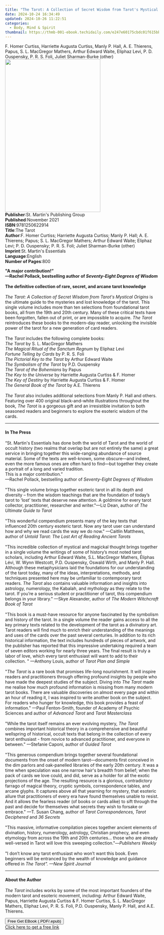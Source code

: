 ```yaml
---
title: "The Tarot: A Collection of Secret Wisdom from Tarot's Mystical Origins | Free Book"
date: 2024-10-24 16:34:49
updated: 2024-10-26 11:22:51
categories:
  - Body, Mind & Spirit
thumbnail: https://thmb-001-ebook.techidaily.com/e247e60175cbdc01f615bb11859f3a65724369e2c6bf5fdfedf365fa9e68eebc.jpg
---
```

<main id="book-container">
  <div class="flex flex-col">
    <div class="book-brief flex-1 py-6 px-4 sm:p-6 md:py-10 md:px-8">
      <!-- brief-->
      <div class="book-brief-main">
        F. Homer Curtiss, Harriette Augusta Curtiss, Manly P. Hall, A. E.
        Thierens, Papus, S. L. MacGregor Mathers, Arthur Edward Waite, Eliphaz
        Levi, P. D. Ouspensky, P. R. S. Foli, Juliet Sharman-Burke (other)
      </div>
    </div>
    <div
      class="book-meta-info flex-1 grid gap-4 col-start-1 col-end-3 row-start-1 sm:mb-6 sm:grid-cols-4 lg:gap-6 lg:col-start-2 lg:row-end-6 lg:row-span-6 lg:mb-0"
    >
      <div
        class="book-meta-info-left place-content-center mt-4 p-4 text-sm leading-6 col-start-2 col-span-2 dark:text-slate-400"
      >
        <img
          class="w-full h-500 object-cover rounded-lg sm:h-255 sm:col-span-2 lg:col-span-full"
          src="https://img-001-ebook.techidaily.com/0f194d507df86a3f42658d913a849507439c3582539c1cbb4f9f864d737a9108.jpg"
          alt=""
          width="312"
          height="500"
        />
      </div>
      <div
        class="book-meta-info-right mt-2 col-start-1 row-start-2 col-span-3 self-center"
      >
        <!-- meta data  -->
        <div class="flex flex-col px-4 md:px-8">
          <div class="flex-1">
            <strong>Publisher</strong>:<span class="px-2"
              >St. Martin&#39;s Publishing Group</span
            >
          </div>
          <div class="flex-1">
            <strong>Published</strong>:<span class="px-2">November 2021</span>
          </div>
          <div class="flex-1">
            <strong>ISBN</strong>:<span class="px-2">9781250622914</span>
          </div>
          <div class="flex-1">
            <strong>Title</strong>:<span class="px-2">The Tarot</span>
          </div>
          <div class="flex-1">
            <strong>Author</strong>:<span class="px-2"
              >F. Homer Curtiss; Harriette Augusta Curtiss; Manly P. Hall; A. E.
              Thierens; Papus; S. L. MacGregor Mathers; Arthur Edward Waite;
              Eliphaz Levi; P. D. Ouspensky; P. R. S. Foli; Juliet Sharman-Burke
              (other)</span
            >
          </div>
          <div class="flex-1">
            <strong>Imprint</strong>:<span class="px-2"
              >St. Martin&#39;s Essentials</span
            >
          </div>
          <div class="flex-1">
            <strong>Language</strong>:<span class="px-2">English</span>
          </div>
          <div class="flex-1">
            <strong>Number of Pages</strong>:<span class="px-2">800</span>
          </div>
        </div>
      </div>
    </div>
    <div class="book-description flex-1 py-6 px-4 sm:p-6 md:py-10 md:px-8">
      <div class="book-description-main">
        <div accordion-content="" id="description">
          <p>
            <b>"A major contribution!”</b><br /><b
              >—Rachel Pollack, bestselling author of
              <i>Seventy-Eight Degrees of Wisdom</i></b
            ><br /><b
              ><br />The definitive collection of rare, secret, and arcane tarot
              knowledge</b
            ><br /><br /><i
              >The Tarot: A Collection of Secret Wisdom from Tarot's Mystical
              Origins</i
            >
            is the ultimate guide to the mysteries and lost knowledge of the
            tarot. This single volume includes more than ten selections from
            foundational tarot books, all from the 19th and 20th century. Many
            of these critical texts have been forgotten, fallen out of print, or
            are impossible to acquire. <i>The Tarot</i> reintroduces these books
            to the modern-day reader, unlocking the invisible power of the tarot
            for a new generation of card readers.<br /><br />The
            <i>Tarot</i> includes the following complete books:<br /><i
              >The Tarot</i
            >
            by S. L. MacGregor Mathers<br /><i
              >The Magical Ritual of the Sanctum Regnum</i
            >
            by Eliphaz Levi<br /><i>Fortune Telling by Cards</i> by P. R. S.
            Foli<br /><i>The Pictorial Key to the Tarot</i> by Arthur Edward
            Waite<br /><i>The Symbolism of the Tarot</i> by P.D. Ouspensky<br /><i
              >The Tarot of the Bohemians</i
            >
            by Papus<br /><i>The Key to the Universe</i> by Harriette Augusta
            Curtiss &amp; F. Homer<br /><i>The Key of Destiny</i> by Harriette
            Augusta Curtiss &amp; F. Homer<br /><i
              >The General Book of the Tarot</i
            >
            by A.E. Thierens<br /><br /><i>The Tarot</i> also includes
            additional selections from Manly P. Hall and others. Featuring over
            400 original black-and-white illustrations throughout the book<i
              >, The Tarot</i
            >
            is a gorgeous gift and an irresistible invitation to both seasoned
            readers and beginners to explore the esoteric wisdom of the cards.
          </p>
        </div>
        <div class="accordion-fader"></div>
      </div>
    </div>
    <div class="book-excerpts flex-1 py-6 px-4 sm:p-6 md:py-10 md:px-8">
      <!-- excerpts-->
      <div class="book-excerpts-main">
        <hr />
        <h4 class="placeholder placeholder-heading">
          <span>In The Press</span>
        </h4>
        <p></p>
        <p>
          “St. Martin's Essentials has done both the world of Tarot and the
          world of occult history (two realms that overlap but are not entirely
          the same) a great service in bringing together this wide-ranging
          abundance of source material. Some of the texts are well-known, some
          obscure—and indeed, even the more famous ones are often hard to
          find—but together they create a portrait of a long and varied
          tradition. <br />This is a major contribution.”<br />—Rachel Pollack,
          bestselling author of <i>Seventy-Eight Degrees of Wisdom</i
          ><br /><br />"This single volume brings together esoteric tarot in all
          its depth and diversity – from the wisdom teachings that are the
          foundation of today’s tarot to ‘lost’ texts that deserve new
          attention. A goldmine for every tarot collector, practitioner,
          researcher and writer."—Liz Dean, author of
          <i>The Ultimate Guide to Tarot</i><br /><br />"This wonderful
          compendium presents many of the key texts that influenced 20th century
          esoteric tarot. Now any tarot user can understand how and why we read
          cards the way we do now." —Caitlín Matthews, author of <i>Untold</i>
          <i>Tarot: The Lost Art of Reading Ancient Tarots<br /><br /></i>"This
          incredible collection of mystical and magickal thought brings together
          in a single volume the writings of some of history’s most noted tarot
          scholars, including Arthur Edward Waite, S.L. MacGregor Mathers,
          Éliphas Lévi, W. Wynn Westcott, P.D. Ouspensky, Oswald Wirth, and
          Manly P. Hall. Although these metaphysicians laid the foundations for
          our understanding of the tarot today, many of the ideas,
          interpretations, methods, and techniques presented here may be
          unfamiliar to contemporary tarot readers. <i>The Tarot </i>also
          contains valuable information and insights into astrology, numerology,
          the Kabalah, and mythology as they relate to the tarot. If you’re a
          serious student or practitioner of tarot, this compendium belongs in
          your library." —Skye Alexander, author of
          <i>The Modern Witchcraft Book of Tarot<br /><br /></i>"This book is a
          must-have resource for anyone fascinated by the symbolism and history
          of the tarot. In a single volume the reader gains access to all the
          key primary texts related to the development of the tarot as a
          divinatory art. Tarot readers will find much to enrich their
          understanding of the meanings and uses of the cards over the past
          several centuries. In addition to its rich historical information, the
          text includes hundreds of pieces of artwork, and the publisher has
          reported that this impressive undertaking required a team of seven
          editors working for nearly three years. The final result is truly a
          labor of love, which every tarot enthusiast will want to add to their
          collection. " —Anthony Louis, author of
          <i>Tarot Plan and Simple <br /><br /></i>"<i>The Tarot</i> is a rare
          book that promises life-long nourishment. It will inspire readers and
          practitioners through offering profound insights by people who have
          made the deepest studies of the subject. Diving into
          <i>The Tarot</i> made me realise how much profound information is
          missing from many modern tarot books. There are valuable discoveries
          on almost every page and within an hour of reading it, I was inspired
          to write another book on the subject. For readers who hunger for
          knowledge, this book provides a feast of information." —Paul
          Fenton-Smith, founder of Academy of Psychic Sciences and author of
          <i>Advanced Tarot </i>and<i> Tarot Masterclass<br /><br /></i>"While
          the tarot itself remains an ever evolving mystery,
          <i>The Tarot </i>combines important historical theory in a
          comprehensive and beautiful wellspring of historical, occult texts
          that belong in the collection of every tarot enthusiast - from novice
          to advanced practitioner, and everyone in between." —Stefanie Caponi,
          author of <i>Guided Tarot<br /><br /></i>"This generous compendium
          brings together several foundational documents from the onset of
          modern tarot—documents first conceived in the dim parlors and
          oak-panelled libraries of the early 20th century. It was a time when
          speculation was one narrow hair's breadth from belief; when the pack
          of cards we love could, and did, serve as a holder for all the exotic
          projections of the age. The resulting resource is a glorious,
          contradictory farrago of magical theory, cryptic symbols,
          correspondence tables, and arcane glyphs. It captures above all that
          yearning for mystery, that esoteric allure that practitioners of every
          era have found themselves unable to resist. And it allows the fearless
          reader (of books or cards alike) to sift through the past and decide
          for themselves what secrets they wish to forsake or embrace." —T.
          Susan Chang, author of
          <i>Tarot Correspondences, Tarot Deciphered </i>and<i>
            36 Secrets<br /><br /></i
          >"This massive, informative compilation pieces together ancient
          elements of divination, history, numerology, astrology, Christian
          prophecy, and even etymology from across the 19th and 20th
          centuries... those who are already well-versed in Tarot will love this
          sweeping collection."—<i>Publishers Weekly<br /><br /></i>"I don’t
          know any tarot enthusiast who won’t want this book. Even beginners
          will be entranced by the wealth of knowledge and guidance offered in
          <i>The Tarot". —New Spirit Journal</i>
        </p>
        <p></p>
      </div>
    </div>
    <div class="book-about-author flex-1 py-6 px-4 sm:p-6 md:py-10 md:px-8">
      <!-- about author-->
      <div class="book-main-author-main">
        <hr />
        <h4 class="placeholder placeholder-heading">
          <span>About the Author</span>
        </h4>
        <p>
          <i>The Tarot</i> includes works by some of the most important founders
          of the modern tarot and esoteric movement, including: Arthur Edward
          Waite, Papus, Harriette Augusta Curtiss &amp; F. Homer Curtiss, S. L.
          MacGregor Mathers, Eliphaz Levi, P. R. S. Foli, P.D. Ouspensky, Manly
          P. Hall, and A.E. Thierens.
        </p>
      </div>
    </div>
    <div class="book-free-get flex-1 py-6 px-4 sm:p-6 md:py-10 md:px-8">
      <button
        id="btn-free-get"
        class="bg-blue-500 hover:bg-blue-700 text-white font-bold py-2 px-4 rounded"
      >
        Free Get EBook (.PDF/.epub)
      </button>
      <div id="countdown-display" class="px-2 text-lg mt-2"></div>
      <a
        id="free-link"
        class="hidden bg-blue-500 hover:bg-blue-700 text-white font-bold py-2 px-4 rounded"
        href="https://www.ebooks.com/en-us/book/209952690/the-tarot-a-collection-of-secret-wisdom-from-tarot-s-mystical-origins/f-homer-curtiss/"
        target="_blank"
        >Click here to get a free link</a
      >
    </div>
    <script>
      let countdownTime = 0;
      let countdownInterval = null;
      document
        .getElementById('btn-free-get')
        .addEventListener('click', startCountdown);
      function startCountdown() {
        countdownTime = new Date().getTime() + 60000 * 3;
        countdownInterval = setInterval(updateCountdown, 1000);
        document.getElementById('btn-free-get').disabled = true;
        document
          .getElementById('btn-free-get')
          .classList.add('bg-gray-500', 'cursor-not-allowed');
      }
      function updateCountdown() {
        let currentTime = new Date().getTime();
        let timeLeft = countdownTime - currentTime;
        let secondsLeft = Math.floor(timeLeft / 1000);
        document.getElementById('countdown-display').innerHTML =
          `Remaining time: ${secondsLeft} seconds.`;
        if (secondsLeft <= 0) {
          clearInterval(countdownInterval);
          document.getElementById('btn-free-get').classList.add('hidden');
          document.getElementById('free-link').classList.remove('hidden');
          document.getElementById('countdown-display').innerHTML = '';
        }
      }
    </script>
  </div>
</main>
